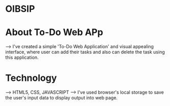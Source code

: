 # OIBSIP
# About To-Do Web APp
--> I've created a simple 'To-Do Web Application' and visual appealing interface, where user can add their tasks and also can delete the task using this application.

# Technology
--> HTML5, CSS, JAVASCRIPT
--> I've used browser's local storage to save the user's input data to display output into web page.

